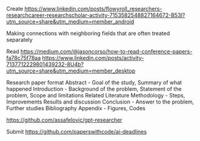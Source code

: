 Create
https://www.linkedin.com/posts/flowyroll_researchers-researchcareer-researchscholar-activity-7153582548827164672-B53I?utm_source=share&utm_medium=member_android

Making connections with neighboring fields that are often treated separately

Read
https://medium.com/@jasoncorso/how-to-read-conference-papers-fa78c75f78aa
https://www.linkedin.com/posts/activity-7137712229801439232-8U4b?utm_source=share&utm_medium=member_desktop

Research paper format
Abstract - Goal of the study, Summary of what happened
Introduction - Background of the problem, Statement of the problem, Scope and limitations
Related Literature
Methodology - Steps, Improvements
Results and discussion
Conclusion - Answer to the problem, Further studies
Bibliography
Appendix - Figures, Codes

https://github.com/assafelovic/gpt-researcher

Submit
https://github.com/paperswithcode/ai-deadlines